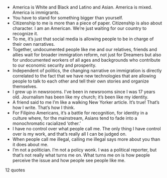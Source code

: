  - America is White and Black and Latino and Asian. America is mixed. America is immigrants.
 - You have to stand for something bigger than yourself.
 - Citizenship to me is more than a piece of paper. Citizenship is also about character. I am an American. We’re just waiting for our country to recognize it.
 - To me, it’s just that social media is allowing people to be in charge of their own narratives.
 - Together, undocumented people like me and our relatives, friends and allies wait for broader immigration reform, not just for Dreamers but also for undocumented workers of all ages and backgrounds who contribute to our economic security and prosperity.
 - Independent of politics, the changing narrative on immigration is directly correlated to the fact that we have new technologies that are allowing people to talk to each other and tell their own stories and organize themselves.
 - I grew up in newsrooms. I’ve been in newsrooms since I was 17 years old. Journalism has been like my church; it’s been like my identity.
 - A friend said to me I’m like a walking New Yorker article. It’s true! That’s how I write. That’s how I think.
 - For Filipino Americans, it’s a battle for recognition, for identity in a culture where, for the mainstream, Asians tend to fade into a monochromatic racialized ‘other.’
 - I have no control over what people call me. The only thing I have control over is my work, and that’s really all I can be judged on.
 - When people call me illegal, calling me illegal says more about you than it does about me.
 - I’m not a politician. I’m not a policy wonk. I was a political reporter, but that’s not really what turns me on. What turns me on is how people perceive the issue and how people see people like me.

12 quotes